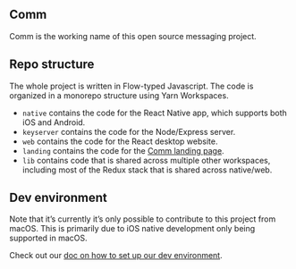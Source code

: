 ## Comm

Comm is the working name of this open source messaging project.

## Repo structure

The whole project is written in Flow-typed Javascript. The code is organized in a monorepo structure using Yarn Workspaces.

- `native` contains the code for the React Native app, which supports both iOS and Android.
- `keyserver` contains the code for the Node/Express server.
- `web` contains the code for the React desktop website.
- `landing` contains the code for the [Comm landing page](https://comm.app).
- `lib` contains code that is shared across multiple other workspaces, including most of the Redux stack that is shared across native/web.

## Dev environment

Note that it’s currently it’s only possible to contribute to this project from macOS. This is primarily due to iOS native development only being supported in macOS.

Check out our [doc on how to set up our dev environment](docs/nix_dev_env.md).
